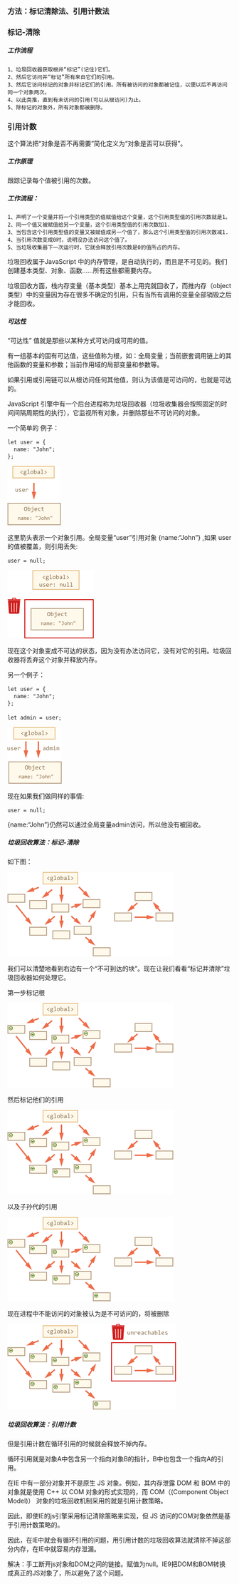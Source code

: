 ### 方法：标记清除法、引用计数法
### 标记-清除
##### 工作流程
    1、垃圾回收器获取根并“标记”(记住)它们。
    2、然后它访问并“标记”所有来自它们的引用。
    3、然后它访问标记的对象并标记它们的引用。所有被访问的对象都被记住，以便以后不再访问同一个对象两次。
    4、以此类推，直到有未访问的引用(可以从根访问)为止。
    5、除标记的对象外，所有对象都被删除。

### 引用计数
这个算法把“对象是否不再需要”简化定义为“对象是否可以获得”。
##### 工作原理
跟踪记录每个值被引用的次数。

##### 工作流程：
    1、声明了一个变量并将一个引用类型的值赋值给这个变量，这个引用类型值的引用次数就是1。
    2、同一个值又被赋值给另一个变量，这个引用类型值的引用次数加1.
    3、当包含这个引用类型值的变量又被赋值成另一个值了，那么这个引用类型值的引用次数减1.
    4、当引用次数变成0时，说明没办法访问这个值了。
    5、当垃圾收集器下一次运行时，它就会释放引用次数是0的值所占的内存。

垃圾回收属于JavaScript 中的内存管理，是自动执行的，而且是不可见的。我们创建基本类型、对象、函数……所有这些都需要内存。

垃圾回收方面，栈内存变量（基本类型）基本上用完就回收了，而推内存（object类型）中的变量因为存在很多不确定的引用，只有当所有调用的变量全部销毁之后才能回收。

##### 可达性
“可达性” 值就是那些以某种方式可访问或可用的值。

有一组基本的固有可达值，这些值称为根，如：全局变量；当前嵌套调用链上的其他函数的变量和参数；当前作用域的局部变量和参数等。

如果引用或引用链可以从根访问任何其他值，则认为该值是可访问的，也就是可达的。

JavaScript 引擎中有一个后台进程称为垃圾回收器（垃圾收集器会按照固定的时间间隔周期性的执行），它监视所有对象，并删除那些不可访问的对象。
 
一个简单的 例子：
```
let user = {
  name: "John";
};
```

![Alt](../images/gar1.png)

这里箭头表示一个对象引用。全局变量“user”引用对象 {name:“John”} ,如果 user 的值被覆盖，则引用丢失:
```
user = null;
```
![Alt](../images/gar2.png)

现在这个对象变成不可达的状态，因为没有办法访问它，没有对它的引用。垃圾回收器将丢弃这个对象并释放内存。

另一个例子：
```
let user = {
  name: "John";
};

let admin = user;
```

![Alt](../images/gar3.png)

现在如果我们做同样的事情:
```
user = null;
```
{name:“John”}仍然可以通过全局变量admin访问，所以他没有被回收。 
 

##### 垃圾回收算法：标记-清除
如下图：

![Alt](../images/gar4.png)

我们可以清楚地看到右边有一个“不可到达的块”。现在让我们看看“标记并清除”垃圾回收器如何处理它。

第一步标记根

![Alt](../images/gar5.png)

然后标记他们的引用

![Alt](../images/gar6.png)
 
以及子孙代的引用

![Alt](../images/gar7.png)

现在进程中不能访问的对象被认为是不可访问的，将被删除

![Alt](../images/gar8.png)
 
##### 垃圾回收算法：引用计数
但是引用计数在循环引用的时候就会释放不掉内存。

循环引用就是对象A中包含另一个指向对象B的指针，B中也包含一个指向A的引用。

在IE 中有一部分对象并不是原生 JS 对象。例如，其内存泄露 DOM 和 BOM 中的对象就是使用 C++ 以 COM 对象的形式实现的，而 COM（(Component Object Model)） 对象的垃圾回收机制采用的就是引用计数策略。

因此，即使IE的js引擎采用标记清除策略来实现，但 JS 访问的COM对象依然是基于引用计数策略的。

因此，在IE中就会有循环引用的问题，用引用计数的垃圾回收算法就清除不掉这部分内存，在IE中就容易内存泄漏。

解决：手工断开js对象和DOM之间的链接。赋值为null。IE9把DOM和BOM转换成真正的JS对象了，所以避免了这个问题。